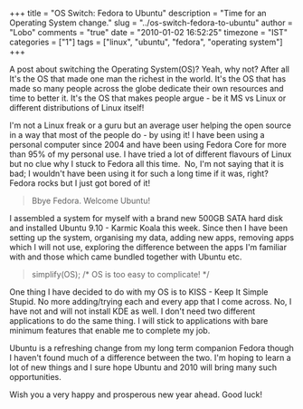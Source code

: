 +++
title = "OS Switch: Fedora to Ubuntu"
description = "Time for an Operating System change."
slug = "../os-switch-fedora-to-ubuntu"
author = "Lobo"
comments = "true"
date = "2010-01-02 16:52:25"
timezone = "IST"
categories = ["1"]
tags = ["linux", "ubuntu", "fedora", "operating system"]
+++

A post about switching the Operating System(OS)? Yeah, why not? After all It's the OS that made one man the richest in the world. It's the OS that has made so many people across the globe dedicate their own resources and time to better it. It's the OS that makes people argue - be it MS vs Linux or different distributions of Linux itself!

I'm not a Linux freak or a guru but an average user helping the open source in a way that most of the people do - by using it! I have been using a personal computer since 2004 and have been using Fedora Core for more than 95% of my personal use. I have tried a lot of different flavours of Linux but no clue why I stuck to Fedora all this time.  No, I'm not saying that it is bad; I wouldn't have been using it for such a long time if it was, right? Fedora rocks but I just got bored of it!

>Bbye Fedora. Welcome Ubuntu!

I assembled a system for myself with a brand new 500GB SATA hard disk and installed Ubuntu 9.10 - Karmic Koala this week. Since then I have been setting up the system, organising my data, adding new apps, removing apps which I will not use, exploring the difference between the apps I'm familiar with and those which came bundled together with Ubuntu etc.

> simplify(OS);   /* OS is too easy to complicate! \*/

One thing I have decided to do with my OS is to KISS - Keep It Simple Stupid. No more adding/trying each and every app that I come across. No, I have not and will not install KDE as well. I don't need two different applications to do the same thing. I will stick to applications with bare minimum features that enable me to complete my job.

Ubuntu is a refreshing change from my long term companion Fedora though I haven't found much of a difference between the two. I'm hoping to learn a lot of new things and I sure hope Ubuntu and 2010 will bring many such opportunities.

Wish you a very happy and prosperous new year ahead. Good luck!
